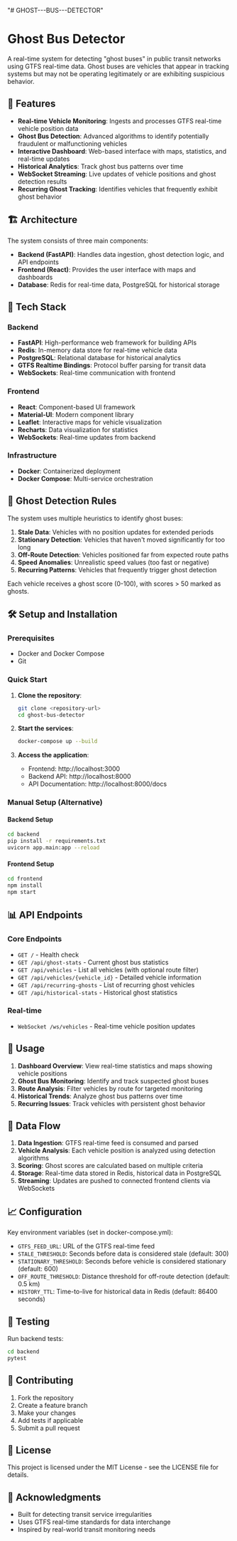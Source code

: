 "# GHOST---BUS---DETECTOR" 
# Ghost Bus Detector

A real-time system for detecting "ghost buses" in public transit networks using GTFS real-time data. Ghost buses are vehicles that appear in tracking systems but may not be operating legitimately or are exhibiting suspicious behavior.

## 🚀 Features

- **Real-time Vehicle Monitoring**: Ingests and processes GTFS real-time vehicle position data
- **Ghost Bus Detection**: Advanced algorithms to identify potentially fraudulent or malfunctioning vehicles
- **Interactive Dashboard**: Web-based interface with maps, statistics, and real-time updates
- **Historical Analytics**: Track ghost bus patterns over time
- **WebSocket Streaming**: Live updates of vehicle positions and ghost detection results
- **Recurring Ghost Tracking**: Identifies vehicles that frequently exhibit ghost behavior

## 🏗️ Architecture

The system consists of three main components:

- **Backend (FastAPI)**: Handles data ingestion, ghost detection logic, and API endpoints
- **Frontend (React)**: Provides the user interface with maps and dashboards
- **Database**: Redis for real-time data, PostgreSQL for historical storage

## 🔧 Tech Stack

### Backend
- **FastAPI**: High-performance web framework for building APIs
- **Redis**: In-memory data store for real-time vehicle data
- **PostgreSQL**: Relational database for historical analytics
- **GTFS Realtime Bindings**: Protocol buffer parsing for transit data
- **WebSockets**: Real-time communication with frontend

### Frontend
- **React**: Component-based UI framework
- **Material-UI**: Modern component library
- **Leaflet**: Interactive maps for vehicle visualization
- **Recharts**: Data visualization for statistics
- **WebSockets**: Real-time updates from backend

### Infrastructure
- **Docker**: Containerized deployment
- **Docker Compose**: Multi-service orchestration

## 🚦 Ghost Detection Rules

The system uses multiple heuristics to identify ghost buses:

1. **Stale Data**: Vehicles with no position updates for extended periods
2. **Stationary Detection**: Vehicles that haven't moved significantly for too long
3. **Off-Route Detection**: Vehicles positioned far from expected route paths
4. **Speed Anomalies**: Unrealistic speed values (too fast or negative)
5. **Recurring Patterns**: Vehicles that frequently trigger ghost detection

Each vehicle receives a ghost score (0-100), with scores > 50 marked as ghosts.

## 🛠️ Setup and Installation

### Prerequisites
- Docker and Docker Compose
- Git

### Quick Start

1. **Clone the repository**:
   ```bash
   git clone <repository-url>
   cd ghost-bus-detector
   ```

2. **Start the services**:
   ```bash
   docker-compose up --build
   ```

3. **Access the application**:
   - Frontend: http://localhost:3000
   - Backend API: http://localhost:8000
   - API Documentation: http://localhost:8000/docs

### Manual Setup (Alternative)

#### Backend Setup
```bash
cd backend
pip install -r requirements.txt
uvicorn app.main:app --reload
```

#### Frontend Setup
```bash
cd frontend
npm install
npm start
```

## 📊 API Endpoints

### Core Endpoints
- `GET /` - Health check
- `GET /api/ghost-stats` - Current ghost bus statistics
- `GET /api/vehicles` - List all vehicles (with optional route filter)
- `GET /api/vehicles/{vehicle_id}` - Detailed vehicle information
- `GET /api/recurring-ghosts` - List of recurring ghost vehicles
- `GET /api/historical-stats` - Historical ghost statistics

### Real-time
- `WebSocket /ws/vehicles` - Real-time vehicle position updates

## 🎯 Usage

1. **Dashboard Overview**: View real-time statistics and maps showing vehicle positions
2. **Ghost Bus Monitoring**: Identify and track suspected ghost buses
3. **Route Analysis**: Filter vehicles by route for targeted monitoring
4. **Historical Trends**: Analyze ghost bus patterns over time
5. **Recurring Issues**: Track vehicles with persistent ghost behavior

## 🔄 Data Flow

1. **Data Ingestion**: GTFS real-time feed is consumed and parsed
2. **Vehicle Analysis**: Each vehicle position is analyzed using detection algorithms
3. **Scoring**: Ghost scores are calculated based on multiple criteria
4. **Storage**: Real-time data stored in Redis, historical data in PostgreSQL
5. **Streaming**: Updates are pushed to connected frontend clients via WebSockets

## 📈 Configuration

Key environment variables (set in docker-compose.yml):

- `GTFS_FEED_URL`: URL of the GTFS real-time feed
- `STALE_THRESHOLD`: Seconds before data is considered stale (default: 300)
- `STATIONARY_THRESHOLD`: Seconds before vehicle is considered stationary (default: 600)
- `OFF_ROUTE_THRESHOLD`: Distance threshold for off-route detection (default: 0.5 km)
- `HISTORY_TTL`: Time-to-live for historical data in Redis (default: 86400 seconds)

## 🧪 Testing

Run backend tests:
```bash
cd backend
pytest
```

## 🤝 Contributing

1. Fork the repository
2. Create a feature branch
3. Make your changes
4. Add tests if applicable
5. Submit a pull request

## 📄 License

This project is licensed under the MIT License - see the LICENSE file for details.

## 🙏 Acknowledgments

- Built for detecting transit service irregularities
- Uses GTFS real-time standards for data interchange
- Inspired by real-world transit monitoring needs
